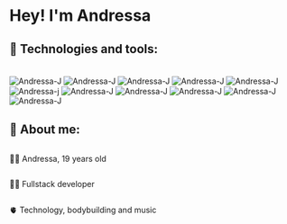 
<h1>Hey! I'm Andressa</h1>

<h2> 🧠 Technologies and tools: </h2>

 <div style="display: inline_block"><br>
   <img align="center" alt="Andressa-J" src="https://img.icons8.com/color/48/null/javascript--v1.png"/>
   <img align="center" alt="Andressa-J" src="https://img.icons8.com/color/48/null/typescript--v1.png"/>
   <img align="center" alt="Andressa-J" src="https://img.icons8.com/color/48/null/nodejs--v1.png"/>
   <img align="center" alt="Andressa-J" src="https://img.icons8.com/color/48/null/mysql--v1.png"/>
   <img align="center" alt="Andressa-J" src="https://img.icons8.com/color/48/null/html-5--v1.png"/>
   <img align="center" alt="Andressa-j" src="https://img.icons8.com/color/48/null/css3.png"/>
   <img align="center" alt="Andressa-J" src="https://img.icons8.com/color/48/null/docker--v1.png"/>
   <img align="center" alt="Andressa-J" src="https://img.icons8.com/external-others-amoghdesign/48/null/external-react-native-soleicons-fill-vol-1-others-amoghdesign.png"/>
   <img align="center" alt="Andressa-J" src="https://img.icons8.com/color/48/null/tailwindcss.png"/>
   <img align="center" alt="Andressa-J" src="https://img.icons8.com/color/48/null/git.png"/>
   <img align="center" alt="Andressa-J" src="https://img.icons8.com/color/48/null/visual-studio-code-2019.png"/>
 </div>

   
 <h2>🌠 About me:</h2>
 <div style="display: flex; flex-direction: column;">
  <p>
   🤵‍♀️ Andressa, 19 years old
  </p>
   <p>
   👩‍💻 Fullstack developer
  </p>
   <p>
   🫀 Technology, bodybuilding and music
  </p>
 </div>
  
<!---
andressavianab/andressavianab is a ✨ special ✨ repository because its `README.md` (this file) appears on your GitHub profile.
You can click the Preview link to take a look at your changes.
--->
